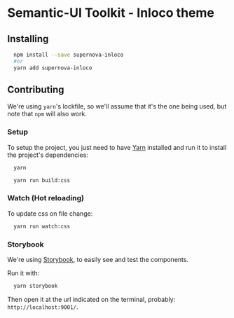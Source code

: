 # Semantic-UI Toolkit - Inloco theme

## Installing

```sh
  npm install --save supernova-inloco
  #or
  yarn add supernova-inloco
```

## Contributing

We're using `yarn`'s lockfile, so we'll assume that it's the one being used, but note that `npm` will also work.

### Setup

To setup the project, you just need to have [Yarn](https://yarnpkg.com/en/) installed and run it to install the project's dependencies:

```sh
  yarn
```

```sh
  yarn run build:css
```

### Watch (Hot reloading)

To update css on file change:

```sh
  yarn run watch:css
```

### Storybook

We're using [Storybook](https://storybook.js.org/), to easily see and test the components.

Run it with:

```sh
  yarn storybook
```

Then open it at the url indicated on the terminal, probably: `http://localhost:9001/`.
